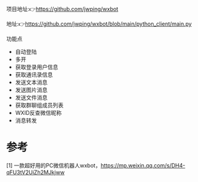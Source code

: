 项目地址:👉https://github.com/jwping/wxbot

地址:👉https://github.com/jwping/wxbot/blob/main/python_client/main.py

功能点

- 自动登陆
- 多开
- 获取登录用户信息
- 获取通讯录信息
- 发送文本消息
- 发送图片消息
- 发送文件消息
- 获取群聊组成员列表
- WXID反查微信昵称
- 消息转发

# 参考

[1] 一款超好用的PC微信机器人wxbot，https://mp.weixin.qq.com/s/DH4-qFU3tV2UiZh2MJkjww
